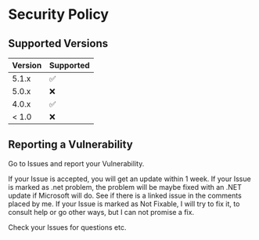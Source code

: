 # Security Policy

## Supported Versions

| Version | Supported          |
| ------- | ------------------ |
| 5.1.x   | :white_check_mark: |
| 5.0.x   | :x:                |
| 4.0.x   | :white_check_mark: |
| < 1.0   | :x:                |

## Reporting a Vulnerability

Go to Issues and report your Vulnerability.

If your Issue is accepted, you will get an update within 1 week.
If your Issue is marked as .net problem, the problem will be maybe fixed with an .NET update if Microsoft will do.
See if there is a linked issue in the comments placed by me.
If your Issue is marked as Not Fixable, I will try to fix it, to consult help or go other ways, but I can not promise a fix.

Check your Issues for questions etc.
